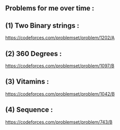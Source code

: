 ## Problems for me over time : 

## (1) Two Binary strings : 

https://codeforces.com/problemset/problem/1202/A

## (2) 360 Degrees : 

https://codeforces.com/problemset/problem/1097/B

## (3) Vitamins : 

https://codeforces.com/problemset/problem/1042/B

## (4) Sequence : 

https://codeforces.com/problemset/problem/743/B